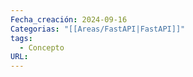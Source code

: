 ```yaml
---
Fecha_creación: 2024-09-16
Categorias: "[[Areas/FastAPI|FastAPI]]"
tags:
  - Concepto
URL:
---
```




